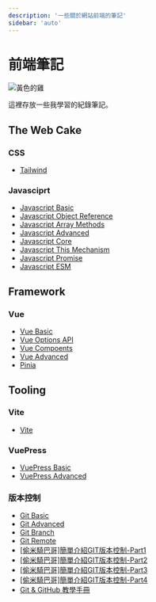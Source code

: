 ```yaml
---
description: '一些關於網站前端的筆記'
sidebar: 'auto'
---
```


# 前端筆記

![黃色的雞](@/assets/images/yellow_chicken.jpeg)

這裡存放一些我學習的紀錄筆記。

## The Web Cake

### CSS

- [Tailwind](css/tailwind.md)

### Javasciprt

- [Javascript Basic](js/js_basic.md)
- [Javascript Object Reference](js/js_obj_ref.md)
- [Javascript Array Methods](js/js_ary_methods.md)
- [Javascript Advanced](js/js_advanced.md)
- [Javascript Core](js/js_core.md)
- [Javascript This Mechanism](js/js_this.md)
- [Javascript Promise](js/js_promise.md)
- [Javascript ESM](js/js_esm.md)

## Framework

### Vue

- [Vue Basic](vue/vuejs_basic.md)
- [Vue Options API](vue/vuejs_options_api.md)
- [Vue Compoents](vue/vuejs_components.md)
- [Vue Advanced](vue/vuejs_advanced.md)
- [Pinia](vue/pinia.md)

## Tooling

### Vite

- [Vite](vite/vite.md)

### VuePress

- [VuePress Basic](vuepress/vuepress_basic.md)
- [VuePress Advanced](vuepress/vuepress_advanced.md)

### 版本控制

- [Git Basic](git/git_basic.md)
- [Git Advanced](git/git_advanced.md)
- [Git Branch](git/git_branch.md)
- [Git Remote](git/git_remote.md)
- [[偷米騎巴哥]簡單介紹GIT版本控制-Part1](https://youtu.be/659kWnMgpoI)
- [[偷米騎巴哥]簡單介紹GIT版本控制-Part2](https://youtu.be/TF6mWcBCf2o)
- [[偷米騎巴哥]簡單介紹GIT版本控制-Part3](https://youtu.be/PjQF6Bs3IHs)
- [[偷米騎巴哥]簡單介紹GIT版本控制-Part4](https://youtu.be/cqrTZElk0II)
- [Git & GitHub 教學手冊](https://w3c.hexschool.com/git/cfdbd310)
